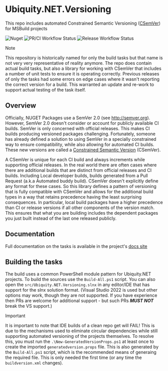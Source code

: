 # Ubiquity.NET.Versioning
This repo includes automated Constrained Semantic Versioning ([CSemVer](https:/csemver.org))
for MSBuild projects

![Nuget](https://img.shields.io/nuget/dt/CSemVer.Build.Tasks.svg)
![PR/CI Workflow Status](https://img.shields.io/github/actions/workflow/status/UbiquityDotNET/CSemVer.GitBuild/pr-build.yml?label=PR%2FCI%20Build%20Status)
![Release Workflow Status](https://img.shields.io/github/actions/workflow/status/UbiquityDotNET/CSemVer.GitBuild/release-build.yml?label=Release%20Build%20Status)

>[!NOTE]
> This repository is historically named for only the build tasks but that name is not very
> very representative of reality anymore. The repo does contain actual build tasks, but also
> a library for working with CSemVer that includes a number of unit tests to ensure it is
> operating correctly. Previous releases of only the tasks had some errors on edge cases where
> it wasn't reporting the correct version for a build. This warranted an update and re-work to
> support actual testing of the task itself.

## Overview
Officially, NUGET Packages use a SemVer 2.0 (see http://semver.org).
However, SemVer 2.0 doesn't consider or account for publicly available CI builds.
SemVer is only concerned with official releases. This makes CI builds producing 
versioned packages challenging. Fortunately, someone has already defined a solution
to using SemVer in a specially constrained way to ensure compatibility, while also 
allowing for automated CI builds. These new versions are called a [Constrained Semantic
Version](http://csemver.org) (CSemVer).

A CSemVer is unique for each CI build and always increments while supporting official releases.
In the real world there are often cases where there are additional builds that are distinct from
official releases and CI builds. Including Local developer builds, builds generated from a Pull 
Request (a.k.a Automated buddy build). CSemVer doesn't explicitly define any format for these cases.
So this library defines a pattern of versioning that is fully compatible with CSemVer and allows for
the additional build types in a way that retains precedence having the least surprising consequences.
In particular, local build packages have a higher precedence than CI or release versions if all other
components of the version match. This ensures that what you are building includes the dependent packages
you just built instead of the last one released publicly.

## Documentation
Full documentation on the tasks is available in the project's [docs site](https://ubiquitydotnet.github.io/CSemVer.GitBuild/)

## Building the tasks
The build uses a common PowerShell module pattern for Ubiquity.NET projects. To build the sources
use the `Build-All.ps1` script. You can also open the `src/Ubiquity.NET.Versioning.slnx` in any
editor/IDE that has support for the slnx solution format. (Visual Studio 2022 is used but other
options may work, though they are not supported. If you have experience then PRs are welcome for
additional support - but such PRs ***MUST NOT*** break the VS support.)

>[!IMPORTANT]
> It is important to note that IDE builds of a clean repo get will FAIL! This is due to the
> mechanisms used to eliminate circular dependencies while still supporting automated versioning
> of the projects themselves. To resolve this, you must run the `.\New-GeneratedVersionProps.ps1`
> at least once to create the imported `generatedversion.props` file. This is also generated by
> the `Build-All.ps1` script, which is the recommended means of generaing the required file. This
> is only needed the first time (or any time the `buildversion.xml` changes).
